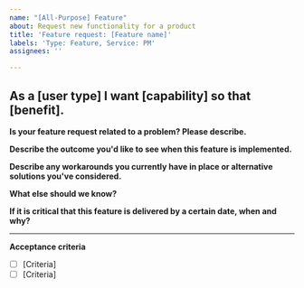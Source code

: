 ```yaml
---
name: "[All-Purpose] Feature"
about: Request new functionality for a product
title: 'Feature request: [Feature name]'
labels: 'Type: Feature, Service: PM'
assignees: ''

---
```


## As a [user type] I want [capability] so that [benefit].


**Is your feature request related to a problem? Please describe.**
<!-- E.g. "I'm always frustrated when ___," --> 



**Describe the outcome you'd like to see when this feature is implemented.**
<!-- E.g. "I will have data to inform ___ decisions," or "Our team will be able to ___ more efficiently/effectively/safely." -->


**Describe any workarounds you currently have in place or alternative solutions you've considered.**


**What else should we know?**
<!-- Is there context or background information we should be aware of? Are there examples of successful solutions we can look at? -->


**If it is critical that this feature is delivered by a certain date, when and why?**


<!-- Add a 'Need' label to designate the importance of this feature to the user -->

---
**Acceptance criteria**
<!-- Each feature should have at least one acceptance criteria. Acceptance criteria should have a clear Pass/Fail outcome and specify the result (what) rather than approach (how). 

Here is an example: https://github.com/cityofaustin/atd-data-tech/issues/1310

For further info see https://agileforgrowth.com/blog/acceptance-criteria-checklist/. -->
- [ ] [Criteria]
- [ ] [Criteria]
